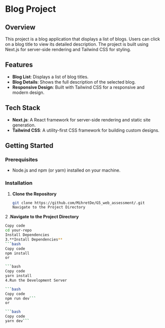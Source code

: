 # Blog Project

## Overview

This project is a blog application that displays a list of blogs. Users can click on a blog title to view its detailed description. The project is built using Next.js for server-side rendering and Tailwind CSS for styling.

## Features

- **Blog List**: Displays a list of blog titles.
- **Blog Details**: Shows the full description of the selected blog.
- **Responsive Design**: Built with Tailwind CSS for a responsive and modern design.

## Tech Stack

- **Next.js**: A React framework for server-side rendering and static site generation.
- **Tailwind CSS**: A utility-first CSS framework for building custom designs.

## Getting Started

### Prerequisites

- Node.js and npm (or yarn) installed on your machine.

### Installation

1. **Clone the Repository**

   ```bash
   git clone https://github.com/MihretDe/G5_web_assessment/.git
   Navigate to the Project Directory
2 .**Navigate to the Project Directory**
```bash
Copy code
cd your-repo
Install Dependencies
3.**Install Dependencies**
```bash
Copy code
npm install
or

```bash
Copy code
yarn install
4.Run the Development Server

```bash
Copy code
npm run dev```
or

```bash
Copy code
yarn dev```
